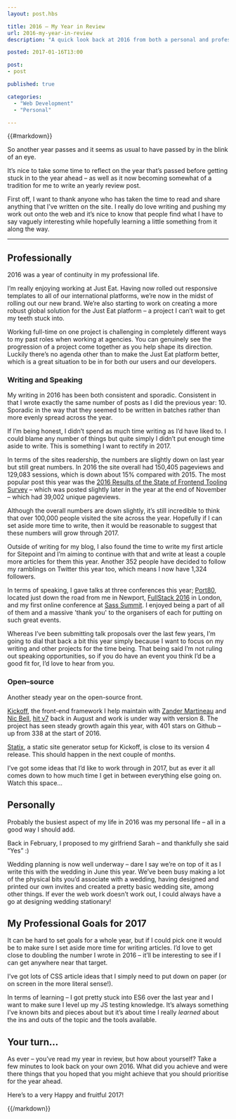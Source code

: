 ```yaml
---
layout: post.hbs

title: 2016 – My Year in Review
url: 2016-my-year-in-review
description: "A quick look back at 2016 from both a personal and professional perspective."

posted: 2017-01-16T13:00

post:
- post

published: true

categories:
  - "Web Development"
  - "Personal"

---
```


{{#markdown}}

So another year passes and it seems as usual to have passed by in the blink of an eye.

It’s nice to take some time to reflect on the year that’s passed before getting stuck in to the year ahead – as well as it now becoming somewhat of a tradition for me to write an yearly review post.

First off, I want to thank anyone who has taken the time to read and share anything that I’ve written on the site.  I really do love writing and pushing my work out onto the web and it’s nice to know that people find what I have to say vaguely interesting while hopefully learning a little something from it along the way.

---

## Professionally

2016 was a year of continuity in my professional life.

I’m really enjoying working at Just Eat. Having now rolled out responsive templates to all of our international platforms, we’re now in the midst of rolling out our new brand. We’re also starting to work on creating a more robust global solution for the Just Eat platform – a project I can’t wait to get my teeth stuck into.

Working full-time on one project is challenging in completely different ways to my past roles when working at agencies.  You can genuinely see the progression of a project come together as you help shape its direction.  Luckily there’s no agenda other than to make the Just Eat platform better, which is a great situation to be in for both our users and our developers.


### Writing and Speaking

My writing in 2016 has been both consistent and sporadic.  Consistent in that I wrote exactly the same number of posts as I did the previous year: 10.  Sporadic in the way that they seemed to be written in batches rather than more evenly spread across the year.

If I’m being honest, I didn’t spend as much time writing as I’d have liked to.  I could blame any number of things but quite simply I didn’t put enough time aside to write.  This is something I want to rectify in 2017.

In terms of the sites readership, the numbers are slightly down on last year but still great numbers.  In 2016 the site overall had 150,405 pageviews and 129,083 sessions, which is down about 15% compared with 2015.  The most popular post this year was the [2016 Results of the State of Frontend Tooling Survey](/blog/frontend-tooling-survey-2016-results) – which was posted slightly later in the year at the end of November – which had 39,002 unique pageviews.

Although the overall numbers are down slightly, it’s still incredible to think that over 100,000 people visited the site across the year.  Hopefully if I can set aside more time to write, then it would be reasonable to suggest that these numbers will grow through 2017.

Outside of writing for my blog, I also found the time to write my first article for Sitepoint and I’m aiming to continue with that and write at least a couple more articles for them this year.  Another 352 people have decided to follow my ramblings on Twitter this year too, which means I now have 1,324 followers.

In terms of speaking, I gave talks at three conferences this year; [Port80](http://port80events.co.uk/event/port-80-2016/), located just down the road from me in Newport, [FullStack 2016](https://skillsmatter.com/skillscasts/8144-developing-for-the-unknown) in London, and my first online conference at [Sass Summit](http://environmentsforhumans.com/2016/sass-summit/).  I enjoyed being a part of all of them and a massive 'thank you' to the organisers of each for putting on such great events.

Whereas I’ve been submitting talk proposals over the last few years, I’m going to dial that back a bit this year simply because I want to focus on my writing and other projects for the time being.  That being said I’m not ruling out speaking opportunities, so if you do have an event you think I’d be a good fit for, I’d love to hear from you.


### Open–source

Another steady year on the open-source front.

[Kickoff](http://trykickoff.com/), the front-end framework I help maintain with [Zander Martineau](https://twitter.com/mrmartineau) and [Nic Bell](https://twitter.com/nicbell), [hit v7](https://github.com/TryKickoff/kickoff/releases/tag/6.0.0) back in August and work is under way with version 8.  The project has seen steady growth again this year, with 401 stars on Github – up from 338 at the start of 2016.

[Statix](http://trykickoff.com/learn/statix.html), a static site generator setup for Kickoff, is close to its version 4 release.  This should happen in the next couple of months.

I’ve got some ideas that I’d like to work through in 2017, but as ever it all comes down to how much time I get in between everything else going on.  Watch this space…

## Personally

Probably the busiest aspect of my life in 2016 was my personal life – all in a good way I should add.

Back in February, I proposed to my girlfriend Sarah – and thankfully she said “Yes” :)

Wedding planning is now well underway – dare I say we’re on top of it as I write this with the wedding in June this year. We’ve been busy making a lot of the physical bits you’d associate with a wedding, having designed and printed our own invites and created a pretty basic wedding site, among other things.  If ever the web work doesn’t work out, I could always have a go at designing wedding stationary!


## My Professional Goals for 2017

It can be hard to set goals for a whole year, but if I could pick one it would be to make sure I set aside more time for writing articles.  I’d love to get close to doubling the number I wrote in 2016 – it’ll be interesting to see if I can get anywhere near that target.

I’ve got lots of CSS article ideas that I simply need to put down on paper (or on screen in the more literal sense!).

In terms of learning – I got pretty stuck into ES6 over the last year and I want to make sure I level up my JS testing knowledge.  It’s always something I’ve known bits and pieces about but it’s about time I really _learned_ about the ins and outs of the topic and the tools available.


## Your turn…

As ever – you’ve read my year in review, but how about yourself?  Take a few minutes to look back on your own 2016.  What did you achieve and were there things that you hoped that you might achieve that you should prioritise for the year ahead.

Here’s to a very Happy and fruitful 2017!

{{/markdown}}
